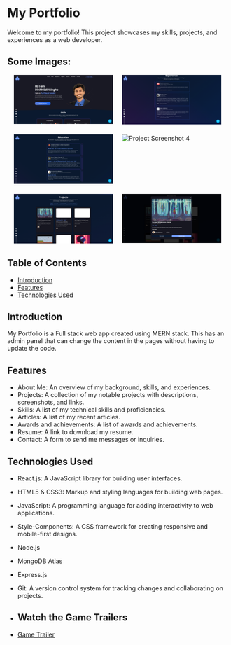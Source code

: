 # My Portfolio
Welcome to my portfolio! This project showcases my skills, projects, and experiences as a web developer.

## Some Images:
<div style="display: flex; flex-wrap: wrap; gap: 20px; justify-content: center;">
  <div style="flex: 0 0 45%; max-width: 45%;">
    <img width="100%" src="https://github.com/Paradoxrc/new_mern_portfolio/blob/main/frontend/public/Screenshot%202024-10-05%20192633.png?raw=true" alt="Project Screenshot 1"/>
  </div>
  <div style="flex: 0 0 45%; max-width: 45%;">
    <img width="100%" src="https://github.com/Paradoxrc/new_mern_portfolio/blob/main/frontend/public/Screenshot%202024-10-05%20192706.png?raw=true" alt="Project Screenshot 2"/>
  </div>
  <div style="flex: 0 0 45%; max-width: 45%;">
    <img width="100%" src="https://github.com/Paradoxrc/new_mern_portfolio/blob/main/frontend/public/Screenshot%202024-10-05%20192733.png?raw=true" alt="Project Screenshot 3"/>
  </div>
  <div style="flex: 0 0 45%; max-width: 45%;">
    <img width="100%" src="https://github.com/Paradoxrc/new_mern_portfolio/blob/main/fronteend/public/Screenshot%202024-10-05%20192759.png?raw=true" alt="Project Screenshot 4"/>
  </div>
  <div style="flex: 0 0 45%; max-width: 45%;">
    <img width="100%" src="https://github.com/Paradoxrc/new_mern_portfolio/blob/main/frontend/public/Screenshot%202024-10-05%20192820.png?raw=true" alt="Project Screenshot 5"/>
  </div>
  <div style="flex: 0 0 45%; max-width: 45%;">
    <img width="100%" src="https://github.com/Paradoxrc/new_mern_portfolio/blob/main/frontend/public/Screenshot%202024-10-05%20193114.png?raw=true" alt="Project Screenshot 6"/>
  </div>
</div>

## Table of Contents
- [Introduction](#introduction)
- [Features](#features)
- [Technologies Used](#technologies-used)

## Introduction
My Portfolio is a Full stack web app created using MERN stack. This has an admin panel that can change the content in the pages without having to update the code.

## Features
- About Me: An overview of my background, skills, and experiences.
- Projects: A collection of my notable projects with descriptions, screenshots, and links.
- Skills: A list of my technical skills and proficiencies.
- Articles: A list of my recent articles.
- Awards and achievements: A list of awards and achievements.
- Resume: A link to download my resume.
- Contact: A form to send me messages or inquiries.

## Technologies Used
- React.js: A JavaScript library for building user interfaces.
- HTML5 & CSS3: Markup and styling languages for building web pages.
- JavaScript: A programming language for adding interactivity to web applications.
- Style-Components: A CSS framework for creating responsive and mobile-first designs.
- Node.js
- MongoDB Atlas
- Express.js
- Git: A version control system for tracking changes and collaborating on projects.

- ## Watch the Game Trailers
- [Game Trailer](https://youtu.be/cyzYDDS_bUQ?si=atwwsCHhDTs0cPBU)  
